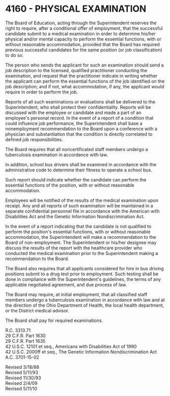4160 - PHYSICAL EXAMINATION
===========================

The Board of Education, acting through the Superintendent reserves the
right to require, after a conditional offer of employment, that the
successful candidate submit to a medical examination in order to
determine his/her physical and/or mental capacity to perform the
essential functions, with or without reasonable accommodation, provided
that the Board has required previous successful candidates for the same
position (or job classification) to do so.

The person who sends the applicant for such an examination should send a
job description to the licensed, qualified practitioner conducting the
examination, and request that the practitioner indicate in writing
whether the applicant can perform the essential functions of the job
identified on the job description; and if not, what accommodation, if
any, the applicant would require in order to perform the job.

Reports of all such examinations or evaluations shall be delivered to
the Superintendent, who shall protect their confidentiality. Reports
will be discussed with the employee or candidate and made a part of an
employee's personal record. In the event of a report of a condition that
could influence job performance, the Superintendent shall base a
nonemployment recommendation to the Board upon a conference with a
physician and substantiation that the condition is directly correlated
to defined job responsibilities.

The Board requires that all noncertificated staff members undergo a
tuberculosis examination in accordance with law.

In addition, school bus drivers shall be examined in accordance with the
administrative code to determine their fitness to operate a school bus.

Such report should indicate whether the candidate can perform the
essential functions of the position, with or without reasonable
accommodation.

Employees will be notified of the results of the medical examination
upon receipt. Any and all reports of such examination will be maintained
in a separate confidential personnel file in accordance with the
American with Disabilities Act and the Genetic Information
Nondiscrimination Act.

In the event of a report indicating that the candidate is not qualified
to perform the position's essential functions, with or without
reasonable accommodation, the Superintendent will make a recommendation
to the Board of non-employment. The Superintendent or his/her designee
may discuss the results of the report with the healthcare provider who
conducted the medical examination prior to the Superintendent making a
recommendation to the Board.

The Board also requires that all applicants considered for hire in bus
driving positions submit to a drug test prior to employment. Such
testing shall be done in compliance with the Superintendent's
guidelines, the terms of any applicable negotiated agreement, and due
process of law.

The Board may require, at initial employment, that all classified staff
members undergo a tuberculosis examination in accordance with law and at
the direction of the Ohio Department of Health, the local health
department, or the District medical advisor.

The Board shall pay for required examinations.

R.C. 3313.71\
 29 C.F.R. Part 1630\
 29 C.F.R. Part 1635\
 42 U.S.C. 12101 et seq., Americans with Disabilities Act of 1990\
 42 U.S.C. 2000ff et seq., The Genetic Information Nondiscrimination
Act\
 A.C. 3701-15-02

Revised 3/18/88\
 Revised 5/11/93\
 Revised 11/30/93\
 Revised 2/4/09\
 Revised 5/11/10
